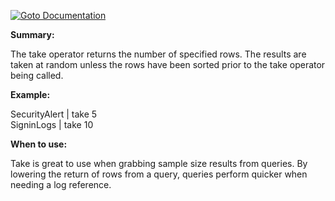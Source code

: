 [![Goto Documentation](https://shields.io/badge/-Documentation-informational)](https://docs.microsoft.com/en-us/azure/data-explorer/kusto/query/takeoperator)

****Summary:****

The take operator returns the number of specified rows. The results are taken at random unless the rows have been sorted prior to the take operator being called.

****Example:****

SecurityAlert | take 5 <br>
SigninLogs | take 10

****When to use:****

Take is great to use when grabbing sample size results from queries. By lowering the return of rows from a query, queries perform quicker when needing a log reference.
